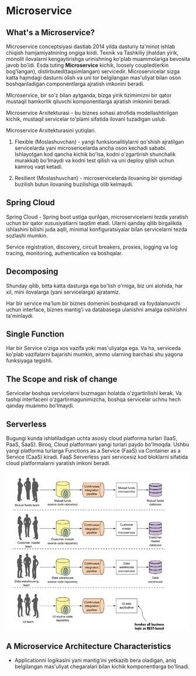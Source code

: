 # Microservice

## What's a Microservice?

Microservice conceptsiyasi dastlab 2014 yilda dasturiy ta'minot ishlab chiqish hamjamiyatnining ongiga kirdi. 
Texnik va Tashkiliy jihatdan yirik, monolit ilovalarni kengaytirishga urinishning ko'plab muammolariga bevosita
javob bo'ldi. Esda tuting **Microservice** kichik, loosely coupled(erkin bog'langan), distirbuted(taqsimlangan)
servicedir. Microservicelar sizga katta hajmdagi dasturni olish va uni tor belgilangan mas'uliyat bilan oson
boshqariladigan componentlarga ajratish imkonini beradi. 

Microservice, bir so'z bilan aytganda, bizga yirik tizimimizni bir qator mustaqil hamkorlik qiluvchi komponentlarga
ajratish imkonini beradi. 

Microservice Arxitekturasi - bu biznes sohasi atrofida modellashtirilgan kichik, mustaqil servicelar to'plami sifatida
ilovani tuzadigan uslub.

Microservice Arxitekturasini yutiqlari.

1. Flexible (Moslashuvchan) - yangi funksionalitiylarni qo'shish ajratilgan servicelarda yani microsericelarda ancha 
oson kechadi sababi. Ishlayotgan kod qancha kichik bo'lsa, kodni o'zgartirish shunchalik murakkab bo'lmaydi va kodni
test qilish va uni deploy qilish uchun kamroq vaqt ketadi.

2. Resilient (Moslashuvchan) - microservicelarda ilovaning bir qismidagi buzilish butun ilovaning buzilishiga olib 
kelmaydi.  

## Spring Cloud

Spring Cloud - Spring boot ustiga qurilgan, microservicelarni tezda yaratish uchun bir qator xususiyatlarni taqdim
etadi. Ularni qanday qilib birgalikda ishlashini bilishi juda aqlli, minimal konfiguratsiyalar bilan servicelarni tezda
sozlashi mumkin.

Service registration, discovery, circuit breakers, proxies, logging va log tracing, monitoring, authentication va boshqalar.

## Decomposing

Shunday qilib, bitta katta dasturga ega bo'lish o'rniga, biz uni alohida, har xil, mini ilovalarga (yani servicelarga)
ajratamiz.

Har bir service ma'lum bir biznes domenini boshqaradi va foydalanuvchi uchun interface, biznes mantig'i va databasega 
ulanishni amalga oshirishni ta'minlaydi. 

## Single Function

Har bir Service o'ziga xos vazifa yoki mas'uliyatga ega. Va ha, serviceda ko'plab vazifalarni bajarishi mumkin, ammo 
ularning barchasi shu yagona funksiyaga tegishli.

## The Scope and risk of change

Servicelar boshqa servicelarni buzmagan holatda o'zgartirilishi kerak. Va tashqi interfaceni o'zgartirmagunimizcha,
boshqa servicelar uchnu hech qanday muammo bo'lmaydi. 

## Serverless

Bugungi kunda ishlatiladigan uchta asosiy cloud platforma turlari (IaaS, PaaS, SaaS). Biroq, Cloud platformani yangi turlari
paydo bo'lmoqda. Ushbu yangi platforma turlarga Functions as a Service (FaaS) va Container as a Service (CaaS) kiradi.
FaaS Serverless yani servicesiz kod bloklarni sifatida cloud platformalarni yaratish imkoni beradi.

![img](static/images/img.png)

## A Microservice Architecture Characteristics

- Applicationni logikasini yani mantig'ini yetkazib bera oladigan, aniq belgilangan mas'uliyat chegaralari bilan kichik
komponentlarga bo'linadi.
